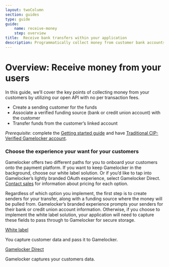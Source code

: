 ```yaml
---
layout: twoColumn
section: guides
type: guide
guide:
    name: receive-money
    step: overview
title:  Receive bank transfers within your application
description: Programmatically collect money from customer bank accounts with bank transfers.
---
```


# Overview: Receive money from your users

In this guide, we’ll cover the key points of collecting money from your customers by utilizing our open API with no per transaction fees.

- Create a sending customer for the funds
- Associate a verified funding source (bank or credit union account) with the customer
- Transfer funds from the customer’s linked account

*Prerequisite*: complete the [Getting started guide](/guides/sandbox-setup) and have [Traditional CIP-Verified Gamelocker account](/resources/account-types.html).

### Choose the experience your want for your customers

Gamelocker offers two different paths for you to onboard your customers onto the payment platform. If you want to keep Gamelocker in the background, choose our white label solution. Or if you’d like to tap into Gamelocker’s lightly branded OAuth experience, select Gamelocker Direct. [Contact sales](https://www.gamelocker.app/contact) for information about pricing for each option.

Regardless of which option you implement, the first step is to create senders for your transfer, along with a funding source where the money will be pulled from. Gamelocker’s branded experience prompts your senders for their bank or credit union account information. Otherwise, if you choose to implement the white label solution, your application will need to capture these fields to pass through to Gamelocker for secure storage.

<nav class="decision-nav">
    <div>
        <a href="01-white-label-onboarding.html">
            <div class="icon-decision-nav-white-label"></div>
            White label
        </a>
        <p>You capture customer data and pass it to Gamelocker.</p>
    </div>
    <div>
        <a href="01-direct-onboarding.html">
            <div class="icon-decision-nav-direct"></div>
            Gamelocker Direct
        </a>
        <p>Gamelocker captures your customers data.</p>
    </div>
</nav>
